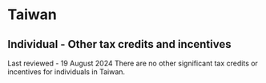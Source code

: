 # Taiwan
## Individual - Other tax credits and incentives
Last reviewed - 19 August 2024
There are no other significant tax credits or incentives for individuals in Taiwan.
